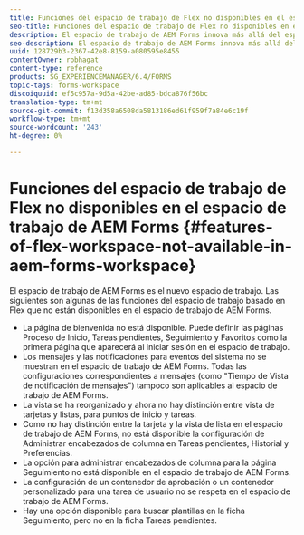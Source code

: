 ```yaml
---
title: Funciones del espacio de trabajo de Flex no disponibles en el espacio de trabajo de AEM Forms
seo-title: Funciones del espacio de trabajo de Flex no disponibles en el espacio de trabajo de AEM Forms
description: El espacio de trabajo de AEM Forms innova más allá del espacio de trabajo basado en Flex. Obtenga más información sobre las diferencias en funciones y capacidades.
seo-description: El espacio de trabajo de AEM Forms innova más allá del espacio de trabajo basado en Flex. Obtenga más información sobre las diferencias en funciones y capacidades.
uuid: 128729b3-2367-42e8-8159-a080595e8455
contentOwner: robhagat
content-type: reference
products: SG_EXPERIENCEMANAGER/6.4/FORMS
topic-tags: forms-workspace
discoiquuid: ef5c957a-9d5a-42be-ad85-bdca876f56bc
translation-type: tm+mt
source-git-commit: f13d358a6508da5813186ed61f959f7a84e6c19f
workflow-type: tm+mt
source-wordcount: '243'
ht-degree: 0%

---
```



# Funciones del espacio de trabajo de Flex no disponibles en el espacio de trabajo de AEM Forms {#features-of-flex-workspace-not-available-in-aem-forms-workspace}

El espacio de trabajo de AEM Forms es el nuevo espacio de trabajo. Las siguientes son algunas de las funciones del espacio de trabajo basado en Flex que no están disponibles en el espacio de trabajo de AEM Forms.

* La página de bienvenida no está disponible. Puede definir las páginas Proceso de Inicio, Tareas pendientes, Seguimiento y Favoritos como la primera página que aparecerá al iniciar sesión en el espacio de trabajo.
* Los mensajes y las notificaciones para eventos del sistema no se muestran en el espacio de trabajo de AEM Forms. Todas las configuraciones correspondientes a mensajes (como &quot;Tiempo de Vista de notificación de mensajes&quot;) tampoco son aplicables al espacio de trabajo de AEM Forms.
* La vista se ha reorganizado y ahora no hay distinción entre vista de tarjetas y listas, para puntos de inicio y tareas.
* Como no hay distinción entre la tarjeta y la vista de lista en el espacio de trabajo de AEM Forms, no está disponible la configuración de Administrar encabezados de columna en Tareas pendientes, Historial y Preferencias.
* La opción para administrar encabezados de columna para la página Seguimiento no está disponible en el espacio de trabajo de AEM Forms.
* La configuración de un contenedor de aprobación o un contenedor personalizado para una tarea de usuario no se respeta en el espacio de trabajo de AEM Forms.
* Hay una opción disponible para buscar plantillas en la ficha Seguimiento, pero no en la ficha Tareas pendientes.

